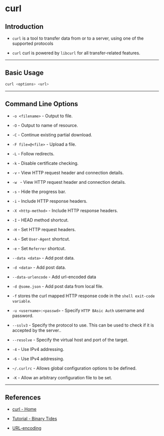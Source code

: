 # curl

## Introduction

* `curl` is  a  tool  to transfer data from or to a server, using one of the supported protocols

* `curl` curl is powered by `libcurl` for all transfer-related features.

---

## Basic Usage

```bash
curl <options> <url>
```

---

## Command Line Options

* `-o <filename>` - Output to file.

* `-O` - Output to name of resource.

* `-C` - Continue existing partial download.

* `-F file=@<file>` - Upload a file.

* `-L` - Follow redirects.

* `-k` - Disable certificate checking.

* `-v` - View HTTP request header and connection details.

* `-w ` - View HTTP request header and connection details.

* `-s` - Hide the progress bar.

* `-i` -  Include HTTP response headers.

* `-X <http-method>` - Include HTTP response headers.

* `-I` - HEAD method shortcut.

* `-H` -  Set HTTP request headers.

* `-A` - Set `User-Agent` shortcut.

* `-e` - Set `Referrer` shortcut.

* `--data <data>` - Add post data.

* `-d <data>` - Add post data.

* `--data-urlencode` - Add url-encoded data

* `-d @some.json` - Add post data from local file.

* `-f` stores the curl mapped HTTP response code in the `shell exit-code variable`.

* `-u <username>:<passwd>` - Specify `HTTP BAsic Auth` username and password.

* `--sslv3` - Specify the protocol to use. This can be used to check if it is accepted by the server..

* `--resolve` - Specify the virtual host and port of the target.

* `-4` - Use IPv4 addressing.

* `-6` - Use IPv4 addressing.

* `~/.curlrc` - Allows global configuration options to be defined.

* `-K` - Allow an arbitrary configuration file to be set.

---

## References

* [curl - Home](https://curl.haxx.se)

* [Tutorial - Binary Tides](https://www.booleanworld.com/curl-command-tutorial-examples)

* [URL-encoding](https://en.wikipedia.org/wiki/Percent-encoding)